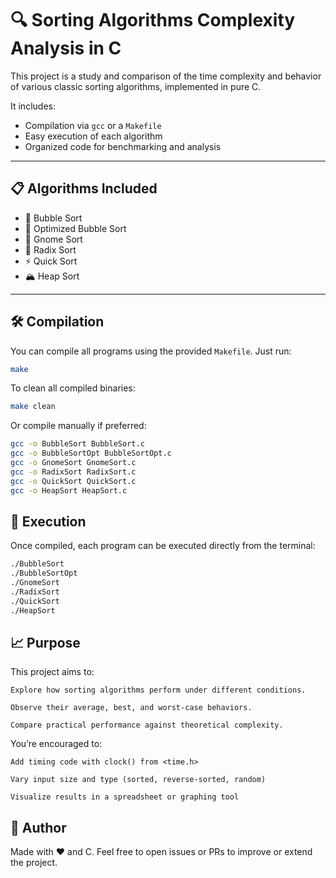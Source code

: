 # 🔍 Sorting Algorithms Complexity Analysis in C

This project is a study and comparison of the time complexity and behavior of various classic sorting algorithms, implemented in pure C.

It includes:

- Compilation via `gcc` or a `Makefile`
- Easy execution of each algorithm
- Organized code for benchmarking and analysis

---

## 📋 Algorithms Included

- 🫧 Bubble Sort
- 💨 Optimized Bubble Sort
- 🐓 Gnome Sort
- 🧮 Radix Sort
- ⚡ Quick Sort
- 🏔️ Heap Sort

---

## 🛠️ Compilation

You can compile all programs using the provided `Makefile`. Just run:

```bash
make
```

To clean all compiled binaries:

```bash
make clean
```

Or compile manually if preferred:

```bash
gcc -o BubbleSort BubbleSort.c
gcc -o BubbleSortOpt BubbleSortOpt.c
gcc -o GnomeSort GnomeSort.c
gcc -o RadixSort RadixSort.c
gcc -o QuickSort QuickSort.c
gcc -o HeapSort HeapSort.c

```

## 🚀 Execution

Once compiled, each program can be executed directly from the terminal:

```bash
./BubbleSort
./BubbleSortOpt
./GnomeSort
./RadixSort
./QuickSort
./HeapSort

```

## 📈 Purpose

This project aims to:

    Explore how sorting algorithms perform under different conditions.

    Observe their average, best, and worst-case behaviors.

    Compare practical performance against theoretical complexity.

You’re encouraged to:

    Add timing code with clock() from <time.h>

    Vary input size and type (sorted, reverse-sorted, random)

    Visualize results in a spreadsheet or graphing tool

## 🙌 Author

Made with ❤️ and C.
Feel free to open issues or PRs to improve or extend the project.
